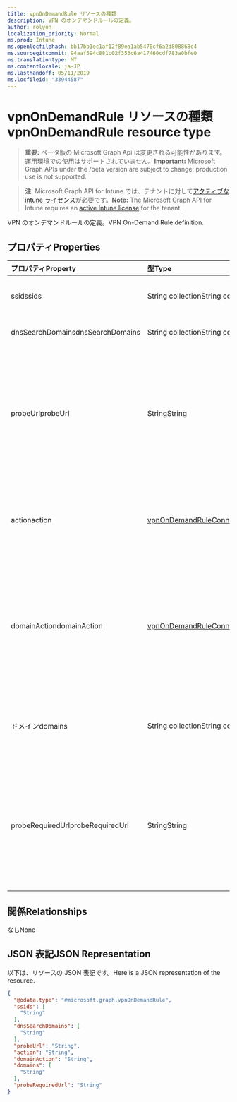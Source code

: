 ```yaml
---
title: vpnOnDemandRule リソースの種類
description: VPN のオンデマンドルールの定義。
author: rolyon
localization_priority: Normal
ms.prod: Intune
ms.openlocfilehash: bb17bb1ec1af12f89ea1ab5470cf6a2d808868c4
ms.sourcegitcommit: 94aaf594c881c02f353c6a417460cdf783a0bfe0
ms.translationtype: MT
ms.contentlocale: ja-JP
ms.lasthandoff: 05/11/2019
ms.locfileid: "33944587"
---
```

# <a name="vpnondemandrule-resource-type"></a><span data-ttu-id="bcff9-103">vpnOnDemandRule リソースの種類</span><span class="sxs-lookup"><span data-stu-id="bcff9-103">vpnOnDemandRule resource type</span></span>

> <span data-ttu-id="bcff9-104">**重要:** ベータ版の Microsoft Graph Api は変更される可能性があります。運用環境での使用はサポートされていません。</span><span class="sxs-lookup"><span data-stu-id="bcff9-104">**Important:** Microsoft Graph APIs under the /beta version are subject to change; production use is not supported.</span></span>

> <span data-ttu-id="bcff9-105">**注:** Microsoft Graph API for Intune では、テナントに対して[アクティブな intune ライセンス](https://go.microsoft.com/fwlink/?linkid=839381)が必要です。</span><span class="sxs-lookup"><span data-stu-id="bcff9-105">**Note:** The Microsoft Graph API for Intune requires an [active Intune license](https://go.microsoft.com/fwlink/?linkid=839381) for the tenant.</span></span>

<span data-ttu-id="bcff9-106">VPN のオンデマンドルールの定義。</span><span class="sxs-lookup"><span data-stu-id="bcff9-106">VPN On-Demand Rule definition.</span></span>

## <a name="properties"></a><span data-ttu-id="bcff9-107">プロパティ</span><span class="sxs-lookup"><span data-stu-id="bcff9-107">Properties</span></span>
|<span data-ttu-id="bcff9-108">プロパティ</span><span class="sxs-lookup"><span data-stu-id="bcff9-108">Property</span></span>|<span data-ttu-id="bcff9-109">型</span><span class="sxs-lookup"><span data-stu-id="bcff9-109">Type</span></span>|<span data-ttu-id="bcff9-110">説明</span><span class="sxs-lookup"><span data-stu-id="bcff9-110">Description</span></span>|
|:---|:---|:---|
|<span data-ttu-id="bcff9-111">ssid</span><span class="sxs-lookup"><span data-stu-id="bcff9-111">ssids</span></span>|<span data-ttu-id="bcff9-112">String collection</span><span class="sxs-lookup"><span data-stu-id="bcff9-112">String collection</span></span>|<span data-ttu-id="bcff9-113">ネットワークサービスセット識別子 (Ssid)。</span><span class="sxs-lookup"><span data-stu-id="bcff9-113">Network Service Set Identifiers (SSIDs).</span></span>|
|<span data-ttu-id="bcff9-114">dnsSearchDomains</span><span class="sxs-lookup"><span data-stu-id="bcff9-114">dnsSearchDomains</span></span>|<span data-ttu-id="bcff9-115">String collection</span><span class="sxs-lookup"><span data-stu-id="bcff9-115">String collection</span></span>|<span data-ttu-id="bcff9-116">DNS 検索ドメイン。</span><span class="sxs-lookup"><span data-stu-id="bcff9-116">DNS Search Domains.</span></span>|
|<span data-ttu-id="bcff9-117">probeUrl</span><span class="sxs-lookup"><span data-stu-id="bcff9-117">probeUrl</span></span>|<span data-ttu-id="bcff9-118">String</span><span class="sxs-lookup"><span data-stu-id="bcff9-118">String</span></span>|<span data-ttu-id="bcff9-119">プローブする URL。</span><span class="sxs-lookup"><span data-stu-id="bcff9-119">A URL to probe.</span></span> <span data-ttu-id="bcff9-120">リダイレクトされていない (200 HTTP 状態コードを返す) この URL が正常に取得された場合、このルールは一致します。</span><span class="sxs-lookup"><span data-stu-id="bcff9-120">If this URL is successfully fetched (returning a 200 HTTP status code) without redirection, this rule matches.</span></span>|
|<span data-ttu-id="bcff9-121">action</span><span class="sxs-lookup"><span data-stu-id="bcff9-121">action</span></span>|[<span data-ttu-id="bcff9-122">vpnOnDemandRuleConnectionAction</span><span class="sxs-lookup"><span data-stu-id="bcff9-122">vpnOnDemandRuleConnectionAction</span></span>](../resources/intune-deviceconfig-vpnondemandruleconnectionaction.md)|<span data-ttu-id="bcff9-123">Action.</span><span class="sxs-lookup"><span data-stu-id="bcff9-123">Action.</span></span> <span data-ttu-id="bcff9-124">使用可能な値は、`connect`、`evaluateConnection`、`ignore`、`disconnect` です。</span><span class="sxs-lookup"><span data-stu-id="bcff9-124">Possible values are: `connect`, `evaluateConnection`, `ignore`, `disconnect`.</span></span>|
|<span data-ttu-id="bcff9-125">domainAction</span><span class="sxs-lookup"><span data-stu-id="bcff9-125">domainAction</span></span>|[<span data-ttu-id="bcff9-126">vpnOnDemandRuleConnectionDomainAction</span><span class="sxs-lookup"><span data-stu-id="bcff9-126">vpnOnDemandRuleConnectionDomainAction</span></span>](../resources/intune-deviceconfig-vpnondemandruleconnectiondomainaction.md)|<span data-ttu-id="bcff9-127">ドメインアクション (アクションが接続を評価する場合にのみ該当)。</span><span class="sxs-lookup"><span data-stu-id="bcff9-127">Domain Action (Only applicable when Action is evaluate connection).</span></span> <span data-ttu-id="bcff9-128">可能な値は、`connectIfNeeded`、`neverConnect` です。</span><span class="sxs-lookup"><span data-stu-id="bcff9-128">Possible values are: `connectIfNeeded`, `neverConnect`.</span></span>|
|<span data-ttu-id="bcff9-129">ドメイン</span><span class="sxs-lookup"><span data-stu-id="bcff9-129">domains</span></span>|<span data-ttu-id="bcff9-130">String collection</span><span class="sxs-lookup"><span data-stu-id="bcff9-130">String collection</span></span>|<span data-ttu-id="bcff9-131">ドメイン (アクションが接続を評価する場合にのみ該当)。</span><span class="sxs-lookup"><span data-stu-id="bcff9-131">Domains (Only applicable when Action is evaluate connection).</span></span>|
|<span data-ttu-id="bcff9-132">probeRequiredUrl</span><span class="sxs-lookup"><span data-stu-id="bcff9-132">probeRequiredUrl</span></span>|<span data-ttu-id="bcff9-133">String</span><span class="sxs-lookup"><span data-stu-id="bcff9-133">String</span></span>|<span data-ttu-id="bcff9-134">必要な Url をプローブします (アクションが接続を評価する場合にのみ適用され、必要に応じて、DomainAction が connect である)。</span><span class="sxs-lookup"><span data-stu-id="bcff9-134">Probe Required Url (Only applicable when Action is evaluate connection and DomainAction is connect if needed).</span></span>|

## <a name="relationships"></a><span data-ttu-id="bcff9-135">関係</span><span class="sxs-lookup"><span data-stu-id="bcff9-135">Relationships</span></span>
<span data-ttu-id="bcff9-136">なし</span><span class="sxs-lookup"><span data-stu-id="bcff9-136">None</span></span>

## <a name="json-representation"></a><span data-ttu-id="bcff9-137">JSON 表記</span><span class="sxs-lookup"><span data-stu-id="bcff9-137">JSON Representation</span></span>
<span data-ttu-id="bcff9-138">以下は、リソースの JSON 表記です。</span><span class="sxs-lookup"><span data-stu-id="bcff9-138">Here is a JSON representation of the resource.</span></span>
<!-- {
  "blockType": "resource",
  "@odata.type": "microsoft.graph.vpnOnDemandRule"
}
-->
``` json
{
  "@odata.type": "#microsoft.graph.vpnOnDemandRule",
  "ssids": [
    "String"
  ],
  "dnsSearchDomains": [
    "String"
  ],
  "probeUrl": "String",
  "action": "String",
  "domainAction": "String",
  "domains": [
    "String"
  ],
  "probeRequiredUrl": "String"
}
```




